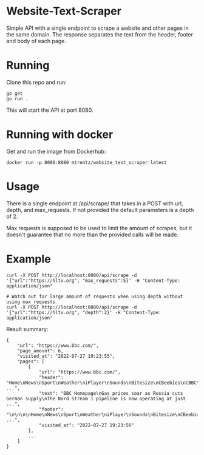 # Website-Text-Scraper
Simple API with a single endpoint to scrape a website and other pages in the same domain. The response separates the text from the header, footer and body of each page.

# Running
Clone this repo and run:

```
go get
go run .
```

This will start the API at port 8080.

# Running with docker
Get and run the image from Dockerhub:
```
docker run -p 8080:8080 mtrentz/website_text_scraper:latest
```

# Usage
There is a single endpoint at /api/scrape/ that takes in a POST with url, depth, and max_requests. If not provided the default parameters is a depth of 2.

Max requests is supposed to be used to limit the amount of scrapes, but it doesn't guarantee that no more than the provided calls will be made.

# Example
```
curl -X POST http://localhost:8080/api/scrape -d '{"url":"https://hltv.org", "max_requests":5}' -H "Content-Type: application/json"

# Watch out for large amount of requests when using depth without using max_requests
curl -X POST http://localhost:8080/api/scrape -d '{"url":"https://hltv.org", "depth":2}' -H "Content-Type: application/json"
```

Result summary:
```
{
    "url": "https://www.bbc.com/",
    "page_amount": 6,
    "visited_at": "2022-07-27 19:23:55",
    "pages": [
        {
            "url": "https://www.bbc.com/",
            "header": "Home\nNews\nSport\nWeather\niPlayer\nSounds\nBitesize\nCBeebies\nCBBC\nFood\nHome\nNews\nSport\nReel\nWorklife ...",
            "text": "BBC Homepage\nGas prices soar as Russia cuts German supply\nThe Nord Stream 1 pipeline is now operating at just ...",
            "footer": "\n\n\n\nHome\nNews\nSport\nWeather\niPlayer\nSounds\nBitesize\nCBeebies\nCBBC\nFood\nHome\nNews\nSport\nReel\n ...",
            "visited_at": "2022-07-27 19:23:56"
        },
        ...
    ]
}
```
